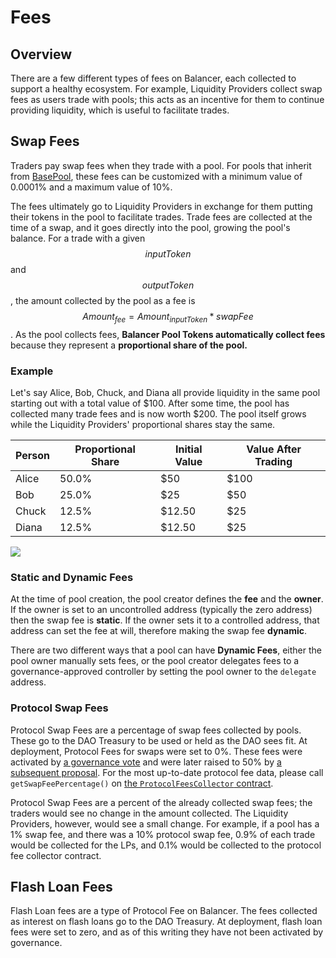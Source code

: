 # Fees

## Overview

There are a few different types of fees on Balancer, each collected to support a healthy ecosystem. For example, Liquidity Providers collect swap fees as users trade with pools; this acts as an incentive for them to continue providing liquidity, which is useful to facilitate trades.&#x20;

## Swap Fees

Traders pay swap fees when they trade with a pool. For pools that inherit from [BasePool](https://github.com/balancer-labs/balancer-v2-monorepo/blob/6015118eefd96e3d0aeb8450f011422e3375ab01/pkg/pool-utils/contracts/BasePool.sol#L75-L76), these fees can be customized with a minimum value of 0.0001% and a maximum value of 10%.&#x20;

The fees ultimately go to Liquidity Providers in exchange for them putting their tokens in the pool to facilitate trades. Trade fees are collected at the time of a swap, and it goes directly into the pool, growing the pool's balance. For a trade with a given $$inputToken$$ and $$outputToken$$, the amount collected by the pool as a fee is $$Amount_{fee} = Amount_{inputToken} * swapFee$$. As the pool collects fees, **Balancer Pool Tokens automatically collect fees** because they represent a **proportional share of the pool.**&#x20;

### Example

Let's say Alice, Bob, Chuck, and Diana all provide liquidity in the same pool starting out with a total value of $100. After some time, the pool has collected many trade fees and is now worth $200. The pool itself grows while the Liquidity Providers' proportional shares stay the same.

| Person | Proportional Share  | Initial Value | Value After Trading |
| ------ | ------------------- | ------------- | ------------------- |
| Alice  | 50.0%               | $50           | $100                |
| Bob    | 25.0%               | $25           | $50                 |
| Chuck  | 12.5%               | $12.50        | $25                 |
| Diana  | 12.5%               | $12.50        | $25                 |

![](<../.gitbook/assets/Screen Shot 2021-08-12 at 10.10.06 AM.png>)

### Static and Dynamic Fees

At the time of pool creation, the pool creator defines the **fee** and the **owner**. If the owner is set to an uncontrolled address (typically the zero address) then the swap fee is **static**. If the owner sets it to a controlled address, that address can set the fee at will, therefore making the swap fee **dynamic**.

There are two different ways that a pool can have **Dynamic Fees**, either the pool owner manually sets fees, or the pool creator delegates fees to a governance-approved controller by setting the pool owner to the `delegate` address.



### Protocol Swap Fees

Protocol Swap Fees are a percentage of swap fees collected by pools. These go to the DAO Treasury to be used or held as the DAO sees fit. At deployment, Protocol Fees for swaps were set to 0%. These fees were activated by [a governance vote](https://vote.balancer.fi/#/proposal/0xf6238d70f45f4dacfc39dd6c2d15d2505339b487bbfe014457eba1d7e4d603e3) and were later raised to 50% by [a subsequent proposal](https://vote.balancer.fi/#/proposal/0x03e64d35e21467841bab4847437d4064a8e4f42192ce6598d2d66770e5c51ace). For the most up-to-date protocol fee data, please call `getSwapFeePercentage()` on [the `ProtocolFeesCollector` contract](https://etherscan.io/address/0xce88686553686DA562CE7Cea497CE749DA109f9F#readContract).

Protocol Swap Fees are a percent of the already collected swap fees; the traders would see no change in the amount collected. The Liquidity Providers, however, would see a small change. For example, if a pool has a 1% swap fee, and there was a 10% protocol swap fee, 0.9% of each trade would be collected for the LPs, and 0.1% would be collected to the protocol fee collector contract.

## **Flash Loan Fees**

Flash Loan fees are a type of Protocol Fee on Balancer. The fees collected as interest on flash loans go to the DAO Treasury. At deployment, flash loan fees were set to zero, and as of this writing they have not been activated by governance.
